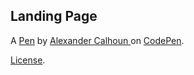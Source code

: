 Landing Page
------------


A [Pen](https://codepen.io/alhoun78/pen/bWJzGy) by [Alexander  Calhoun ](http://codepen.io/alhoun78) on [CodePen](http://codepen.io/).

[License](https://codepen.io/alhoun78/pen/bWJzGy/license).